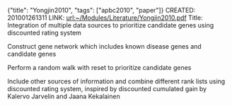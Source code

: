 {"title": "Yongjin2010", "tags": ["apbc2010", "paper"]}
CREATED: 201001261311
LINK: <url:~/Modules/Literature/Yongjin2010.pdf>
Title: Integration of multiple data sources to prioritize candidate genes using
discounted rating system

Construct gene network which includes known disease genes and candidate genes

Perform a random walk with reset to prioritize candidate genes

Include other sources of information and combine different rank lists using
discounted rating system, inspired by discounted cumulated gain by Kalervo
Jarvelin and Jaana Kekalainen

